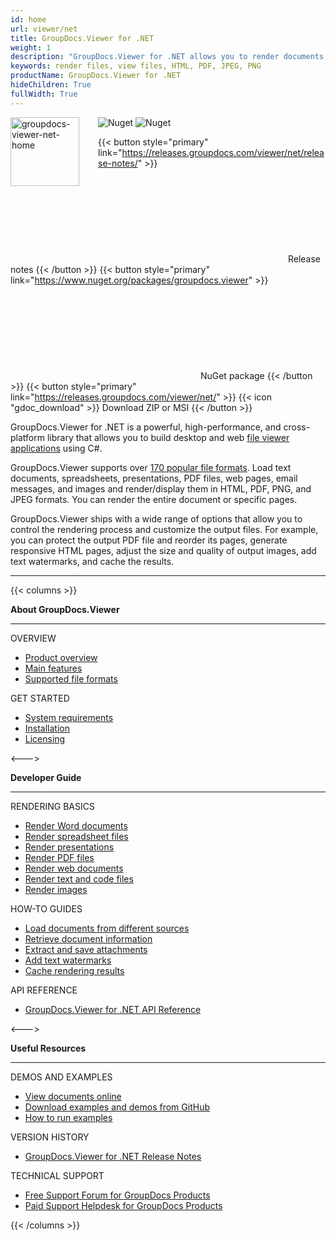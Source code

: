```yaml
---
id: home
url: viewer/net
title: GroupDocs.Viewer for .NET
weight: 1
description: "GroupDocs.Viewer for .NET allows you to render documents in various formats as HTML, PDF, JPEG, and PNG files. You do not need to use third-party software to view files within your .NET application."
keywords: render files, view files, HTML, PDF, JPEG, PNG
productName: GroupDocs.Viewer for .NET
hideChildren: True
fullWidth: True
---
```

<img src="/viewer/net/images/home.png" alt="groupdocs-viewer-net-home" align="left" style="width:110px; margin: 0 30px 30px 0"/>

<img src="https://img.shields.io/nuget/v/groupdocs.viewer?label=Nuget" alt="Nuget">
<img src="https://img.shields.io/nuget/dt/GroupDocs.Viewer?label=nuget%20downloads" alt="Nuget">

{{< button style="primary" link="https://releases.groupdocs.com/viewer/net/release-notes/" >}} <svg class="gdoc-icon gdoc-product-doc__btn-icon"><use xlink:href="/img/groupdocs-stack.svg#document"></use></svg> Release notes {{< /button >}} 
{{< button style="primary" link="https://www.nuget.org/packages/groupdocs.viewer" >}} <svg class="gdoc-icon gdoc-product-doc__btn-icon"><use xlink:href="/img/groupdocs-stack.svg#nuget"></use></svg> NuGet package {{< /button >}} 
{{< button style="primary" link="https://releases.groupdocs.com/viewer/net/" >}} {{< icon "gdoc_download" >}} Download ZIP or MSI {{< /button >}}


GroupDocs.Viewer for .NET is a powerful, high-performance, and cross-platform library that allows you to build desktop and web [file viewer applications](https://en.wikipedia.org/wiki/File_viewer) using C#.

GroupDocs.Viewer supports over [170 popular file formats](/viewer/net/supported-document-formats). Load text documents, spreadsheets, presentations, PDF files, web pages, email messages, and images and render/display them in HTML, PDF, PNG, and JPEG formats. You can render the entire document or specific pages.

GroupDocs.Viewer ships with a wide range of options that allow you to control the rendering process and customize the output files. For example, you can protect the output PDF file and reorder its pages, generate responsive HTML pages, adjust the size and quality of output images, add text watermarks, and cache the results.

------

{{< columns >}}
<p><b>About GroupDocs.Viewer</b></p>
<hr><p>OVERVIEW</p></hr>
<ul>
    <li><a href='{{< ref "/viewer/net/product-overview.md" >}}'>Product overview</a></li>
    <li><a href='{{< ref "/viewer/net/getting-started/features-overview" >}}'>Main features</a></li>
    <li><a href='{{< ref "/viewer/net/getting-started/supported-document-formats.md" >}}'>Supported file formats</a></li>
</ul>

<p>GET STARTED</p>
<ul>
    <li><a href='{{< ref "/viewer/net/getting-started/system-requirements.md" >}}'>System requirements</a></li>
    <li><a href='{{< ref "/viewer/net/getting-started/installation.md" >}}'>Installation</a></li>
    <li><a href='{{< ref "/viewer/net/getting-started/licensing-and-subscription.md" >}}'>Licensing</a></li>
</ul>   

<--->

<p><b>Developer Guide</b></p>
<hr><p>RENDERING BASICS</p></hr>
<ul>
    <li><a href='{{< ref "viewer/net/rendering-basics/render-word-documents.md" >}}'>Render Word documents</a></li>
    <li><a href='{{< ref "viewer/net/rendering-basics/render-spreadsheets/render-excel-and-apple-numbers-spreadsheets.md" >}}'>Render spreadsheet files</a></li>
    <li><a href='{{< ref "viewer/net/rendering-basics/render-presentations.md" >}}'>Render presentations</a></li>
    <li><a href='{{< ref "viewer/net/rendering-basics/render-pdf-documents.md" >}}'>Render PDF files</a></li>
    <li><a href='{{< ref "viewer/net/rendering-basics/render-web-documents.md" >}}'>Render web documents</a></li>
    <li><a href='{{< ref "viewer/net/rendering-basics/render-text-files.md" >}}'>Render text and code files</a></li>
    <li><a href='{{< ref "viewer/net/rendering-basics/render-images.md" >}}'>Render images</a></li>
</ul>

<p>HOW-TO GUIDES</p>
<ul>
    <li><a href='{{< ref "/viewer/net/developer-guide/loading-documents/loading-documents-from-different-sources/_index.md" >}}'>Load documents from different sources</a></li>
    <li><a href='{{< ref "/viewer/net/developer-guide/retrieving-document-information/how-to-get-file-type-and-pages-count.md" >}}'>Retrieve document information</a></li>
    <li><a href='{{< ref "viewer/net/developer-guide/processing-attachments/how-to-extract-and-save-attachments.md" >}}'>Extract and save attachments</a></li>
    <li><a href='{{< ref "viewer/net/developer-guide/rendering-documents/add-text-watermark.md" >}}'>Add text watermarks</a></li>
    <li><a href='{{< ref "viewer/net/developer-guide/caching-results/_index.md" >}}'>Cache rendering results</a></li>
</ul>

<p>API REFERENCE</p>
<ul>
    <li><a href="https://reference.groupdocs.com/viewer/net/">GroupDocs.Viewer for .NET API Reference</a></li>
</ul>

<--->

<p><b>Useful Resources</b></p>
<hr><p>DEMOS AND EXAMPLES</p></hr>
<ul>
    <li><a href="https://products.groupdocs.app/viewer/total">View documents online</a></li>
    <li><a href="https://github.com/groupdocs-viewer/GroupDocs.Viewer-for-.NET">Download examples and demos from GitHub</a></li>
	<li><a href='{{< ref "/viewer/net/getting-started/how-to-run-examples.md" >}}'>How to run examples</a></li>
</ul>

<p>VERSION HISTORY</p>
<ul>
    <li><a href='https://releases.groupdocs.com/viewer/net/release-notes/'>GroupDocs.Viewer for .NET Release Notes</a></li>
</ul>

<p>TECHNICAL SUPPORT</p>
<ul>
    <li><a href="https://forum.groupdocs.com/">Free Support Forum for GroupDocs Products</a></li>
    <li><a href="https://helpdesk.groupdocs.com/">Paid Support Helpdesk for GroupDocs Products</a></li>
</ul>

{{< /columns >}}

